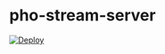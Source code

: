 # pho-stream-server

[![Deploy](https://www.herokucdn.com/deploy/button.svg)](https://heroku.com/deploy?template=https://github.com/phonetworks/pho-stream-server/tree/master)